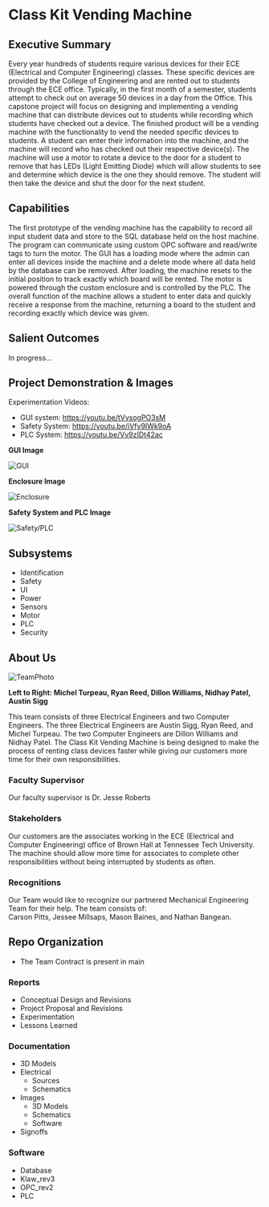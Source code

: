# Class Kit Vending Machine 

## Executive Summary

Every year hundreds of students require various devices for their ECE (Electrical and Computer Engineering) classes. These specific devices are provided by the College of Engineering and are rented out to students through the ECE office. Typically, in the first month of a semester, students attempt to check out on average 50 devices in a day from the Office. This capstone project will focus on designing and implementing a vending machine that can distribute devices out to students while recording which students have checked out a device. The finished product will be a vending machine with the functionality to vend the needed specific devices to students. A student can enter their information into the machine, and the machine will record who has checked out their respective device(s). The machine will use a motor to rotate a device to the door for a student to remove that has LEDs (Light Emitting Diode) which will allow students to see and determine which device is the one they should remove. The student will then take the device and shut the door for the next student.     

## Capabilities

The first prototype of the vending machine has the capability to record all input student data and store to the SQL database held on the host machine. The program can communicate using custom OPC software and read/write tags to turn the motor. The GUI has a loading mode where the admin can enter all devices inside the machine and a delete mode where all data held by the database can be removed. After loading, the machine resets to the initial position to track exactly which board will be rented. The motor is powered through the custom enclosure and is controlled by the PLC. The overall function of the machine allows a student to enter data and quickly receive a response from the machine, returning a board to the student and recording exactly which device was given.  

## Salient Outcomes

In progress...

## Project Demonstration & Images

Experimentation Videos:
* GUI system: https://youtu.be/tVvsogPO3sM  
* Safety System: https://youtu.be/iVfy9IWk9oA  
* PLC System: https://youtu.be/Vv9zIDt42ac  

**GUI Image**  

![GUI](https://github.com/DillonSW/Capstone_Team_5/blob/main/Documentation/Images/Software/GUI.jpg)  

**Enclosure Image**  

![Enclosure](https://github.com/DillonSW/Capstone_Team_5/blob/main/Documentation/Images/Enclosure.jpg)  

**Safety System and PLC Image**  

![Safety/PLC](https://github.com/DillonSW/Capstone_Team_5/blob/main/Documentation/Images/Safety_PLC.jpg)  

## Subsystems
* Identification
* Safety
* UI
* Power
* Sensors
* Motor
* PLC
* Security  

## About Us  

![TeamPhoto](https://github.com/DillonSW/Capstone_Team_5/blob/main/Documentation/Images/TeamPhoto.jpg)  

**Left to Right: Michel Turpeau, Ryan Reed, Dillon Williams, Nidhay Patel, Austin Sigg**  

This team consists of three Electrical Engineers and two Computer Engineers. The three Electrical Engineers are Austin Sigg, Ryan Reed, and Michel Turpeau. The two Computer Engineers are Dillon Williams and Nidhay Patel. The Class Kit Vending Machine is being designed to make the process of renting class devices faster while giving our customers more time for their own responsibilities.  

### Faculty Supervisor

Our faculty supervisor is Dr. Jesse Roberts

### Stakeholders

Our customers are the associates working in the ECE (Electrical and Computer Engineering) office of Brown Hall at Tennessee Tech University.  
The machine should allow more time for associates to complete other responsibilities without being interrupted by students as often.  

### Recognitions

Our Team would like to recognize our partnered Mechanical Engineering Team for their help. The team consists of:  
Carson Pitts, Jessee Millsaps, Mason Baines, and Nathan Bangean.

## Repo Organization

* The Team Contract is present in main  


### Reports

* Conceptual Design and Revisions  
* Project Proposal and Revisions  
* Experimentation
* Lessons Learned

### Documentation

* 3D Models
* Electrical
  * Sources
  * Schematics
* Images
  * 3D Models
  * Schematics
  * Software
* Signoffs

### Software

* Database
* Klaw_rev3
* OPC_rev2
* PLC


